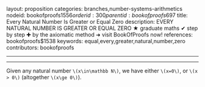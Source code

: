 layout: proposition
categories: branches,number-systems-arithmetics
nodeid: bookofproofs$1556
orderid: 300
parentid: bookofproofs$697
title: Every Natural Number Is Greater or Equal Zero
description: EVERY NATURAL NUMBER IS GREATER OR EQUAL ZERO &#9733; graduate maths &#10004; step by step &#10010; by the axiomatic method &#10140; visit BookOfProofs now!
references: bookofproofs$1538
keywords: equal,every,greater,natural,number,zero
contributors: bookofproofs

---


---

Given any natural number `\(x\in\mathbb N\)`, we have either `\(x=0\)`, or `\(x > 0\)` (altogether `\(x\ge 0\)`).
